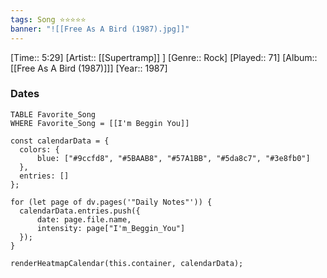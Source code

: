 ```yaml
---
tags: Song ⭐⭐⭐⭐⭐ 
banner: "![[Free As A Bird (1987).jpg]]"
---
```

[Time:: 5:29]
[Artist:: [[Supertramp]] ]
[Genre:: Rock]
[Played:: 71]
[Album:: [[Free As A Bird (1987)]]]
[Year:: 1987]
### Dates
````dataview
TABLE Favorite_Song
WHERE Favorite_Song = [[I'm Beggin You]]
````

  ```dataviewjs
const calendarData = { 
	colors: { 
		blue: ["#9ccfd8", "#5BAAB8", "#57A1BB", "#5da8c7", "#3e8fb0"] 
	}, 
	entries: [] 
}; 

for (let page of dv.pages('"Daily Notes"')) { 
	calendarData.entries.push({ 
		date: page.file.name, 
		intensity: page["I'm_Beggin_You"]
	}); 
} 

renderHeatmapCalendar(this.container, calendarData);
```

